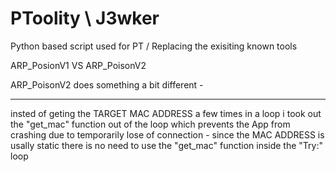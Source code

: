 # PToolity \ J3wker
Python based script used for PT / Replacing the exisiting known tools

ARP_PosionV1 VS ARP_PoisonV2 

ARP_PoisonV2 does something a bit different - 
___________________________________________________

insted of geting the TARGET MAC ADDRESS a few times in a loop 
 i took out the "get_mac" function out of the loop which prevents the App from 
crashing due to temporarily lose of connection - 
since the MAC ADDRESS is usally static there is no need to use 
the "get_mac" function inside
 the "Try:" loop
